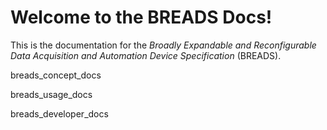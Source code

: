 # Welcome to the BREADS Docs!

This is the documentation for the _Broadly Expandable and Reconfigurable Data Acquisition and Automation Device Specification_ (BREADS).

breads_concept_docs

breads_usage_docs

breads_developer_docs
